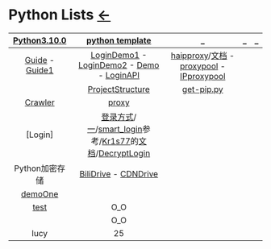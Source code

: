 # Python Lists [←](../index.md)

| [Python3.10.0](https://github.com/python/cpython) | [python template](https://github.com/navdeep-G/samplemod) | _ | _ | _ |
|:---:|:---:|:---:|:---:|:---:|
| [Guide](Guide.md) - [Guide1](https://github.com/TwoWater/Python/blob/master/Res/Python%E5%8D%9A%E5%AE%A2%E7%BD%91%E7%AB%99%E8%B5%84%E6%BA%90.md) | [LoginDemo1](https://github.com/Kr1s77/awesome-python-login-model) - [LoginDemo2](https://github.com/SpiderClub/smart_login) - [Demo](https://github.com/injetlee/Python) - [LoginAPI](https://github.com/CharlesPikachu/DecryptLogin) | [haipproxy](https://github.com/SpiderClub/haipproxy)/[文档](https://spiderclub.github.io/haipproxy/) - [proxypool](https://github.com/jhao104/proxy_pool/blob/master/README.md) - [IPproxypool](https://github.com/qiyeboy/IPProxyPool) | []() | []() |
| []() | [ProjectStructure](ProjectStructure.md) | [get-pip.py](https://raw.githubusercontent.com/AmbroseRen/test/master/Data/Python/get-pip.py) | []() | []() |
| [Crawler](Crawler/index.md) | [proxy](proxy/index.md) | []() | []() | []() |
| [Login] | [登录方式](https://www.cnblogs.com/sanduzxcvbnm/p/10276583.html)/[一](https://blog.csdn.net/u011747443/article/details/49946795)/[smart_login](https://github.com/SpiderClub/smart_login/blob/master/csdn/csdn_login.py)参考/[Kr1s77](https://github.com/Kr1s77/awesome-python-login-model)的[文档](https://www.jiqizhixin.com/articles/19031002)/[DecryptLogin](https://github.com/CharlesPikachu/DecryptLogin/blob/master/DecryptLogin/core/weibo.py) | []() | []() | []() |
| Python加密存储 | [BiliDrive](https://github.com/Hsury/BiliDrive) - [CDNDrive](https://github.com/apachecn/CDNDrive) | []() | []() | []() |
| [demoOne](demoOne/index.md) | []() | []() | []() | []() |
| [test](https://raw.githubusercontent.com/AmbroseRen/test/master/Data/Python/test.py) | O_O | []() | []() |
| []() | O_O | []() | []() | []() |
| lucy | 25 | []() | []() | []() |













